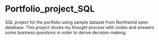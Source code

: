 # Portfolio_project_SQL
SQL project for the portfolio using sample dataset from Northwind open database. This project shows my thought process with codes and answers some business questions in order to derive decision-making.
